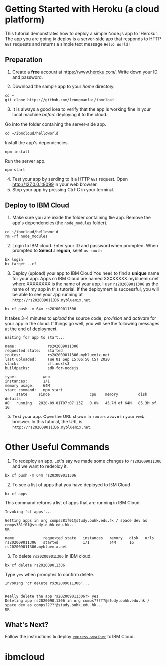 # Getting Started with Heroku (a cloud platform)
This tutorial demonstrates how to deploy a simple Node.js app to 'Heroku'.  
The app you are going to deploy is a server-side app that responds to HTTP `GET` requests and returns a simple text message `Hello World!`

## Preparation
1. Create a **free** account at https://www.heroku.com/.  Write down your ID and password.

2. Download the sample app to your *home* directory.
```
cd ~
git clone https://github.com/leungmanfai/ibmcloud
```
3. It is always a good idea to verify that the app is working fine in your local machine *before* deploying it to the cloud.

Go into the folder containing the server-side app.
```
cd ~/ibmcloud/helloworld
```

Install the app's dependencies.
```
npm install
```

Run the server app.
```
npm start
```
4. Test your app by sending to it a HTTP `GET` request.  Open http://127.0.0.1:8099 in your web browser.
5. Stop your app by pressing Ctrl-C in your terminal.


## Deploy to IBM Cloud
1. Make sure you are inside the folder containing the app.  Remove the app's dependencies (the `node_modules` folder).
```
cd ~/ibmcloud/helloworld
rm -rf node_modules
```
2. Login to IBM cloud. Enter your ID and password when prompted. When prompted to **Select a region**, selet `us-south`
```
bx login
bx target --cf
```
        
3. Deploy (upload) your app to IBM Cloud
You need to find a **unique** name for your app.  Apps on IBM Cloud are named XXXXXXXX.mybluemix.net where XXXXXXXX is the name of your app.
I use `rs202009011306` as the name of my app in this tutorial.  If the deployment is successful, you will be able to see your app running at `http://rs202009011306.mybluemix.net`.
```
bx cf push -m 64m rs202009011306
```
It takes 3-4 minutes to *upload* the source code, *provision* and *activate* for your app in the cloud.  If things go well, you will see the following messages at the end of deployment.
```
Waiting for app to start...

name:              rs202009011306
requested state:   started
routes:            rs202009011306.mybluemix.net
last uploaded:     Tue 01 Sep 15:06:50 CST 2020
stack:             cflinuxfs3
buildpacks:        sdk-for-nodejs

type:            web
instances:       1/1
memory usage:    64M
start command:   npm start
     state     since                  cpu    memory         disk          details
#0   running   2020-09-01T07:07:13Z   0.0%   45.7M of 64M   85.3M of 1G   
```
5. Test your app.  Open the URL shown in `routes` above in your web broswer.  In this tutorial, the URL is `http://rs202009011306.mybluemix.net`.

# Other Useful Commands
1. To redeploy an app.  Let's say we made some changes to `rs202009011306` and we want to redeploy it.
```
bx cf push -m 64m rs202009011306
```
2. To see a list of apps that you have deployed to IBM Cloud
```
bx cf apps
```
This command returns a list of apps that are running in IBM Cloud
```
Invoking 'cf apps'...

Getting apps in org comps381f01@study.ouhk.edu.hk / space dev as comps381f01@study.ouhk.edu.hk...
OK

name             requested state   instances   memory   disk   urls
rs202009011306   started           1/1         64M      1G     rs202009011306.mybluemix.net
```
3. To delete `rs202009011306` in IBM cloud.
```
bx cf delete rs202009011306
```
Type `yes` when prompted to confirm delete.
```
Invoking 'cf delete rs202009011306'...


Really delete the app rs202009011306?> yes
Deleting app rs202009011306 in org comps?????@study.ouhk.edu.hk / space dev as comps?????@study.ouhk.edu.hk...
OK
```
## What's Next?
Follow the instructions to deploy [`express-weather`](https://github.com/leungmanfai/ibmcloud/tree/master/express-weather#express-weather---a-simple-server-side-app) to IBM Cloud.
# ibmcloud
